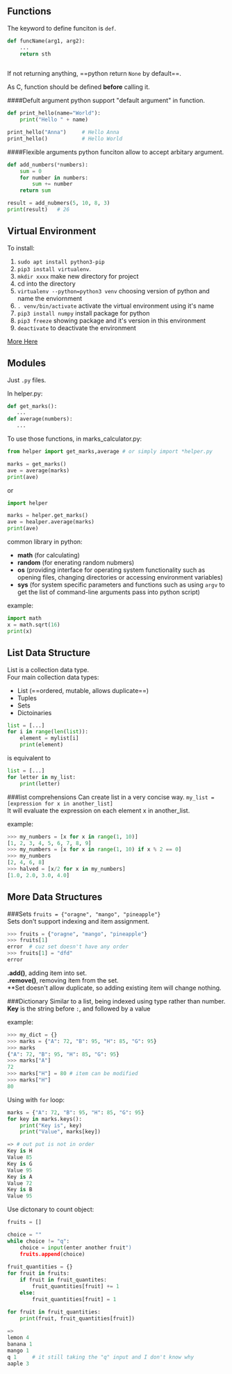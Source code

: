 ## Functions
The keyword to define funciton is `def`.


```python
def funcName(arg1, arg2):
	...
	return sth 	
	
```
If not returning anything, ==python return `None` by default==.

As C, function should be defined **before** calling it.

####Defult argument
python support "default argument" in function.

```python
def print_hello(name="World"):
	print("Hello " + name)

print_hello("Anna")		# Hello Anna
print_hello()			# Hello World
```
####Flexible arguments
python funciton allow to accept arbitary argument.  

```python
def add_numbers(*numbers):
	sum = 0
	for number in numbers:
		sum += number
	return sum

result = add_nubmers(5, 10, 8, 3)
print(result)	# 26
```

## Virtual Environment
To install:  

1. `sudo apt install python3-pip`
2. `pip3 install virtualenv`. 
3.  `mkdir xxxx` make new directory for project
4. cd into the directory
5. `virtualenv --python=python3 venv` choosing version of python and name the enviornment
6. `. venv/bin/activate` activate the virtual environment using it's name
7. `pip3 install numpy` install package for python
8. `pip3 freeze` showing package and it's version in this environment
9. `deactivate` to deactivate the environment

[More Here](http://www.cse.unsw.edu.au/~cs1531/19T1/extra/virtualenv.html)
## Modules
 Just `.py` files.
 
 In helper.py:
  
 ```python
 def get_marks():
 	...
 def average(numbers):
 	... 
 
 ```
 To use those functions, in marks_calculator.py:  
 
```python
from helper import get_marks,average # or simply import *helper.py

marks = get_marks()
ave = average(marks)
print(ave)
```
or

```python
import helper

marks = helper.get_marks()
ave = healper.average(marks)
print(ave)
```
common library in python:  

* **math** (for calculating)
* **random** (for enerating random nubmers)
* **os** (providing interface for operating system functionality such as opening files, changing directories or accessing environment variables)
* **sys** (for system specific parameters and functions such as using `argv` to get the list of command-line arguments pass into python script)

example:

```python
import math
x = math.sqrt(16)
print(x)
```

## List Data Structure
List is a collection data type.  
Four main collection data types:

* List (==ordered, mutable, allows duplicate==)
* Tuples
* Sets
* Dictoinaries



```python
list = [...]
for i in range(len(list)):
	element = mylist[i]
	print(element)
```
is equivalent to 

```python
list = [...]
for letter in my_list:
	print(letter)
```

###list comprehensions
Can create list in a very concise way.
`my_list = [expression for x in another_list]`  
It will evaluate the expression on each element x in another_list.  

example:

```python
>>> my_numbers = [x for x in range(1, 10)]
[1, 2, 3, 4, 5, 6, 7, 8, 9]
>>> my_numbers = [x for x in range(1, 10) if x % 2 == 0]
>>> my_numbers
[2, 4, 6, 8]
>>> halved = [x/2 for x in my_numbers]
[1.0, 2.0, 3.0, 4.0]
```

## More Data Structures
###Sets
`fruits = {"oragne", "mango", "pineapple"}`  
Sets don't support indexing and item assignment. 

```python
>>> fruits = {"oragne", "mango", "pineapple"}
>>> fruits[1]
error  # cuz set doesn't have any order
>>> fruits[1] = "dfd"
error
```

**.add()**, adding item into set.  
**.remove()**, removing item from the set.  
**Set doesn't allow duplicate, so adding existing item will change nothing.

###Dictionary
Similar to a list, being indexed using type rather than number.  
**Key** is the string before `:`, and followed by a value

example:

```python
>>> my_dict = {}
>>> marks = {"A": 72, "B": 95, "H": 85, "G": 95}
>>> marks
{"A": 72, "B": 95, "H": 85, "G": 95}
>>> marks["A"]
72
>>> marks["H"] = 80 # item can be modified
>>> marks["H"]
80
```

Using with `for` loop:

```python
marks = {"A": 72, "B": 95, "H": 85, "G": 95}
for key in marks.keys():
	print("Key is", key)
	print("Value", marks[key])

=> # out put is not in order
Key is H
Value 85
Key is G
Value 95
Key is A
Value 72
Key is B
Value 95
```

Use dictonary to count object:

```python
fruits = []

choice = ""
while choice != "q":
	choice = input(enter another fruit")
	fruits.append(choice)
	
fruit_quantities = {}
for fruit in fruits:
	if fruit in fruit_quantites:
		fruit_quantities[fruit] += 1
	else:
		fruit_quantities[fruit] = 1

for fruit in fruit_quantities:
	print(fruit, fruit_quantities[fruit])
	
=>
lemon 4
banana 1
mango 1
q 1		# it still taking the "q" input and I don't know why
aaple 3
```

